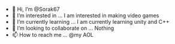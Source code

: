 - 👋 Hi, I’m @Sorak67
- 👀 I’m interested in ... I am interested in making video games
- 🌱 I’m currently learning ... I am currently learning unity and C++ 
- 💞️ I’m looking to collaborate on ... Nothing
- 📫 How to reach me ... @my AOL 

<!---
Sorak67/Sorak67 is a ✨ special ✨ repository because its `README.md` (this file) appears on your GitHub profile.
You can click the Preview link to take a look at your changes.
--->
